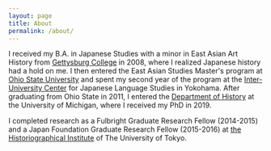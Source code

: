 ```yaml
---
layout: page
title: About
permalink: /about/
---
```



I received my B.A. in Japanese Studies with a minor in East Asian Art History from <a href="https://www.gettysburg.edu/academics/catalog/programs/japanese.dot">Gettysburg College</a> in 2008, where I realized Japanese history had a hold on me. I then entered the East Asian Studies Master's program at <a href="https://easc.osu.edu/degrees/eas-ma">Ohio State University</a> and spent my second year of the program at the <a href="https://web.stanford.edu/dept/IUC/cgi-bin/">Inter-University Center</a> for Japanese Language Studies in Yokohama. After graduating from Ohio State in 2011, I entered the <a href="https://lsa.umich.edu/history">Department of History</a> at the University of Michigan, where I received my PhD in 2019.
<p></p>
I completed research as a Fulbright Graduate Research Fellow (2014-2015) and a Japan Foundation Graduate Research Fellow (2015-2016) at <a href="http://www.hi.u-tokyo.ac.jp/index-j.html">the Historiographical Institute</a> of The University of Tokyo.
